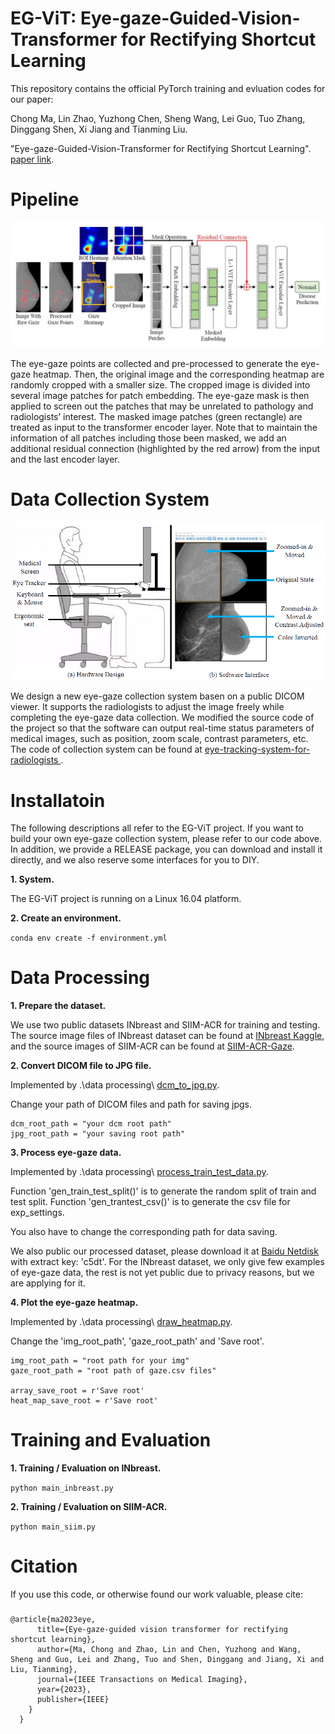 # EG-ViT: Eye-gaze-Guided-Vision-Transformer for Rectifying Shortcut Learning


This repository contains the official PyTorch training and evluation codes for our paper:

Chong Ma, Lin Zhao, Yuzhong Chen, Sheng Wang, Lei Guo, Tuo Zhang, Dinggang Shen, Xi Jiang and Tianming Liu.

"Eye-gaze-Guided-Vision-Transformer for Rectifying Shortcut Learning". [paper link](https://ieeexplore.ieee.org/document/10155473).


# Pipeline

<div align="center">
    <img src="/res/pipeline.jpg">
</div>

The eye-gaze points are collected and pre-processed to generate the eye-gaze heatmap. Then, the original image and the corresponding heatmap are randomly cropped with a smaller size. The cropped image is divided into several image patches for patch embedding. The eye-gaze mask is then applied to screen out the patches that may be unrelated to pathology and radiologists’ interest. The masked image patches (green rectangle) are treated as input to the transformer encoder layer. Note that to maintain the information of all patches including those been masked, we add an additional residual connection (highlighted by the red arrow) from the input and the last encoder layer.


# Data Collection System

<div align="center">
    <img src="/res/overall.png">
</div>

We design a new eye-gaze collection system basen on a public DICOM viewer. It supports the radiologists to adjust the image freely while completing the eye-gaze data collection. We modified the source code of the project so that the software can output real-time status parameters of medical images, such as position, zoom scale, contrast parameters, etc. The code of collection system can be found at [eye-tracking-system-for-radiologists
](https://github.com/MoMarky/eye-tracking-system-for-radiologists/tree/main).


# Installatoin

The following descriptions all refer to the EG-ViT project. If you want to build your own eye-gaze collection system, please refer to our code above. In addition, we provide a RELEASE package, you can download and install it directly, and we also reserve some interfaces for you to DIY.


**1. System.**

The EG-ViT project is running on a Linux 16.04 platform. 

**2. Create an environment.**

`conda env create -f environment.yml`



# Data Processing

**1. Prepare the dataset.**

We use two public datasets INbreast and SIIM-ACR for training and testing. The source image files of INbreast dataset can be found at [INbreast Kaggle](https://www.kaggle.com/datasets/martholi/inbreast?resource=download), and the source images of SIIM-ACR can be found at [SIIM-ACR-Gaze](https://github.com/HazyResearch/observational).


**2. Convert DICOM file to JPG file.**

Implemented by .\data processing\ [dcm_to_jpg.py]().

Change your path of DICOM files and path for saving jpgs.

    dcm_root_path = "your dcm root path" 
    jpg_root_path = "your saving root path" 


**3. Process eye-gaze data.**

Implemented by .\data processing\ [process_train_test_data.py]().

Function 'gen_train_test_split()' is to generate the random split of train and test split. Function 'gen_trantest_csv()' is to generate the csv file for exp_settings. 

You also have to change the corresponding path for data saving.

We also public our processed dataset, please download it at [Baidu Netdisk](https://pan.baidu.com/s/1nLpWgE6mFOuc4gvWSylk9Q) with extract key: 'c5dt'. For the INbreast dataset, we only give few examples of eye-gaze data, the rest is not yet public due to privacy reasons, but we are applying for it.

**4. Plot the eye-gaze heatmap.**

Implemented by .\data processing\ [draw_heatmap.py]().

Change the 'img_root_path', 'gaze_root_path' and 'Save root'.

	img_root_path = "root path for your img"
    gaze_root_path = "root path of gaze.csv files"
    
    array_save_root = r'Save root'
    heat_map_save_root = r'Save root'

# Training and Evaluation

**1. Training / Evaluation on INbreast.**

`python main_inbreast.py`

**2. Training / Evaluation on SIIM-ACR.**

`python main_siim.py`


# Citation

If you use this code, or otherwise found our work valuable, please cite:

###
    @article{ma2023eye,
          title={Eye-gaze-guided vision transformer for rectifying shortcut learning},
          author={Ma, Chong and Zhao, Lin and Chen, Yuzhong and Wang, Sheng and Guo, Lei and Zhang, Tuo and Shen, Dinggang and Jiang, Xi and Liu, Tianming},
          journal={IEEE Transactions on Medical Imaging},
          year={2023},
          publisher={IEEE}
        }
      }
